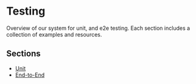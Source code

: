 # Testing

Overview of our system for unit, and e2e testing. Each section includes a collection of examples and resources.

## Sections

- [Unit](/testing/unit.md)
- [End-to-End](/testing/end-to-end.md)
